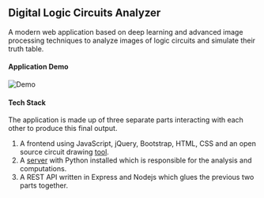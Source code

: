 ## Digital Logic Circuits Analyzer

A modern web application based on deep learning and advanced image processing techniques to analyze images of logic circuits and simulate their truth table.

#### Application Demo

![Demo](demo.gif)

#### Tech Stack

The application is made up of three separate parts interacting with each other to produce this final output.

1. A frontend using JavaScript, jQuery, Bootstrap, HTML, CSS and an open source circuit drawing [tool](https://github.com/circuitdiagram).
2. A [server](https://github.com/ahmedkrmn/Digital-Logic-Circuits-Analyzer-Server) with Python installed which is responsible for the analysis and computations.
3. A REST API written in Express and Nodejs which glues the previous two parts together.
